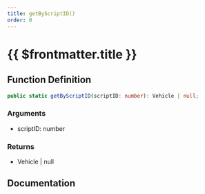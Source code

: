 ```yaml
---
title: getByScriptID()
order: 0
---
```


# {{ $frontmatter.title }}

<!--@include: ./getByScriptID_partial_header.md-->

## Function Definition

```ts
public static getByScriptID(scriptID: number): Vehicle | null;
```

### Arguments

* scriptID: number

### Returns

* Vehicle | null

## Documentation

<!--@include: ./getByScriptID_partial_footer.md-->
